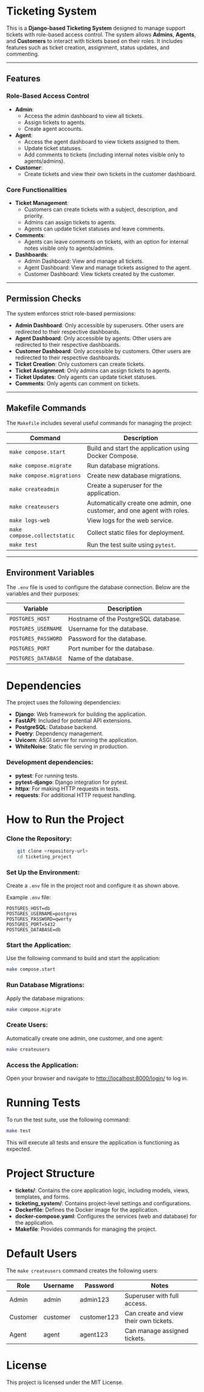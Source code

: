 # Ticketing System

This is a **Django-based Ticketing System** designed to manage support tickets with role-based access control. The system allows **Admins**, **Agents**, and **Customers** to interact with tickets based on their roles. It includes features such as ticket creation, assignment, status updates, and commenting.

---

## Features

### Role-Based Access Control
- **Admin**:
  - Access the admin dashboard to view all tickets.
  - Assign tickets to agents.
  - Create agent accounts.
- **Agent**:
  - Access the agent dashboard to view tickets assigned to them.
  - Update ticket statuses.
  - Add comments to tickets (including internal notes visible only to agents/admins).
- **Customer**:
  - Create tickets and view their own tickets in the customer dashboard.

### Core Functionalities
- **Ticket Management**:
  - Customers can create tickets with a subject, description, and priority.
  - Admins can assign tickets to agents.
  - Agents can update ticket statuses and leave comments.
- **Comments**:
  - Agents can leave comments on tickets, with an option for internal notes visible only to agents/admins.
- **Dashboards**:
  - Admin Dashboard: View and manage all tickets.
  - Agent Dashboard: View and manage tickets assigned to the agent.
  - Customer Dashboard: View tickets created by the customer.

---

## Permission Checks

The system enforces strict role-based permissions:
- **Admin Dashboard**: Only accessible by superusers. Other users are redirected to their respective dashboards.
- **Agent Dashboard**: Only accessible by agents. Other users are redirected to their respective dashboards.
- **Customer Dashboard**: Only accessible by customers. Other users are redirected to their respective dashboards.
- **Ticket Creation**: Only customers can create tickets.
- **Ticket Assignment**: Only admins can assign tickets to agents.
- **Ticket Updates**: Only agents can update ticket statuses.
- **Comments**: Only agents can comment on tickets.

---

## Makefile Commands

The `Makefile` includes several useful commands for managing the project:

| Command                | Description                                                                 |
|------------------------|-----------------------------------------------------------------------------|
| `make compose.start`   | Build and start the application using Docker Compose.                      |
| `make compose.migrate` | Run database migrations.                                                   |
| `make compose.migrations` | Create new database migrations.                                         |
| `make createadmin`     | Create a superuser for the application.                                    |
| `make createusers`     | Automatically create one admin, one customer, and one agent with roles.    |
| `make logs-web`        | View logs for the web service.                                             |
| `make compose.collectstatic` | Collect static files for deployment.                                 |
| `make test`            | Run the test suite using `pytest`.                                         |

---

## Environment Variables

The `.env` file is used to configure the database connection. Below are the variables and their purposes:

| Variable            | Description                          |
|---------------------|--------------------------------------|
| `POSTGRES_HOST`     | Hostname of the PostgreSQL database. |
| `POSTGRES_USERNAME` | Username for the database.           |
| `POSTGRES_PASSWORD` | Password for the database.           |
| `POSTGRES_PORT`     | Port number for the database.        |
| `POSTGRES_DATABASE` | Name of the database.                |


# Dependencies

The project uses the following dependencies:

- **Django**: Web framework for building the application.
- **FastAPI**: Included for potential API extensions.
- **PostgreSQL**: Database backend.
- **Poetry**: Dependency management.
- **Uvicorn**: ASGI server for running the application.
- **WhiteNoise**: Static file serving in production.

### Development dependencies:
- **pytest**: For running tests.
- **pytest-django**: Django integration for pytest.
- **httpx**: For making HTTP requests in tests.
- **requests**: For additional HTTP request handling.

# How to Run the Project

### Clone the Repository:
```bash
    git clone <repository-url>
    cd ticketing_project
```


### Set Up the Environment:

Create a `.env` file in the project root and configure it as shown above.

Example `.env` file:
```env
POSTGRES_HOST=db
POSTGRES_USERNAME=postgres
POSTGRES_PASSWORD=qwerty
POSTGRES_PORT=5432
POSTGRES_DATABASE=db
```

### Start the Application: 
Use the following command to build and start the application:
```bash
make compose.start
```

### Run Database Migrations: 
Apply the database migrations:
```bash
make compose.migrate
```

### Create Users: 
Automatically create one admin, one customer, and one agent:
```bash
make createusers
```

### Access the Application:

Open your browser and navigate to [http://localhost:8000/login/](http://localhost:8000/login/) to log in.

# Running Tests

To run the test suite, use the following command:
```bash
make test
```

This will execute all tests and ensure the application is functioning as expected.

# Project Structure

- **tickets/**: Contains the core application logic, including models, views, templates, and forms.
- **ticketing_system/**: Contains project-level settings and configurations.
- **Dockerfile**: Defines the Docker image for the application.
- **docker-compose.yaml**: Configures the services (web and database) for the application.
- **Makefile**: Provides commands for managing the project.

# Default Users

The `make createusers` command creates the following users:

| Role    | Username | Password  | Notes                                        |
|---------|----------|-----------|----------------------------------------------|
| Admin   | admin    | admin123  | Superuser with full access.                 |
| Customer| customer | customer123 | Can create and view their own tickets.      |
| Agent   | agent    | agent123  | Can manage assigned tickets.                |

# License

This project is licensed under the MIT License.

